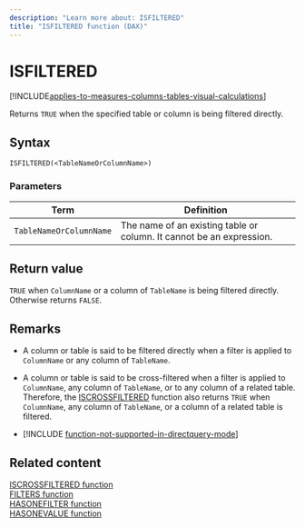 ```yaml
---
description: "Learn more about: ISFILTERED"
title: "ISFILTERED function (DAX)"
---
```

# ISFILTERED

[!INCLUDE[applies-to-measures-columns-tables-visual-calculations](includes/applies-to-measures-columns-tables-visual-calculations.md)]

Returns `TRUE` when the specified table or column is being filtered directly.
  
## Syntax  
  
```dax
ISFILTERED(<TableNameOrColumnName>)  
```
  
### Parameters  

|Term|Definition|  
|--------|--------------|  
|`TableNameOrColumnName`|The name of an existing table or column. It cannot be an expression.|
  
## Return value

`TRUE` when `ColumnName` or a column of `TableName` is being filtered directly. Otherwise returns `FALSE`.
  
## Remarks  

- A column or table is said to be filtered directly when a filter is applied to `ColumnName` or any column of `TableName`.
  
- A column or table is said to be cross-filtered when a filter is applied to `ColumnName`, any column of `TableName`, or to any column of a related table. Therefore, the [ISCROSSFILTERED](iscrossfiltered-function-dax.md) function also returns `TRUE` when `ColumnName`, any column of `TableName`, or a column of a related table is filtered.

- [!INCLUDE [function-not-supported-in-directquery-mode](includes/function-not-supported-in-directquery-mode.md)]

## Related content

[ISCROSSFILTERED function](iscrossfiltered-function-dax.md)  
[FILTERS function](filters-function-dax.md)  
[HASONEFILTER function](hasonefilter-function-dax.md)  
[HASONEVALUE function](hasonevalue-function-dax.md)  
